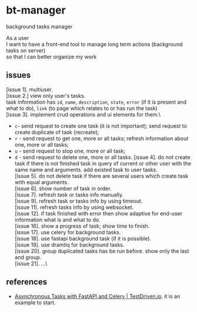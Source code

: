 # bt-manager
background tasks manager

As a user\
I want to have a front-end tool to manage long term actions (background tasks on server)\
so that I can better organize my work

## issues
[issue 1]. multiuser.\
[issue 2.] view only user's tasks.\
task information has `id`, `name`, `description`, `state`, `error` (if it is present and what to do), `link` (to page which relates to or has run the task)\
[issue 3]. implement crud operations and ui elements for them.\
- `c`- send request to create one task (it is not important); send request to create duplicate of task (recreate);
- `r` - send request to get one, more or all tasks; refresh information about one, more or all tasks;
- `u` - send request to stop one, more or all task;
- `d` - send request to delete one, more or all tasks.
[issue 4]. do not create task if there is not finished task in query of current or other user with the same name and arguments. add existed task to user tasks.\
[issue 5]. do not delete task if there are several users which create task with equal arguments.\
[issue 6]. show number of task in order.\
[issue 7]. refresh task or tasks info manually. \
[issue 9]. refresh task or tasks info by using timeout.\
[issue 11]. refresh tasks info by using websocket.\
[issue 12]. if task finished with error then show adaptive for end-user information what is and what to do.\
[issue 16]. show a progress of task; show time to finish.\
[issue 17]. use celery for background tasks.\
[issue 18]. use fastapi background task (if it is possible).\
[issue 19]. use dramtiq for background tasks.\
[issue 20]. group duplicated tasks has be run before. show only the last and group.\
[issue 21]. ...\

## references
- [Asynchronous Tasks with FastAPI and Celery | TestDriven.io](https://testdriven.io/blog/fastapi-and-celery/). it is an example to start.
